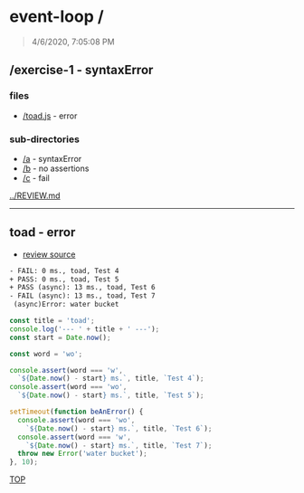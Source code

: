 # event-loop /

> 4/6/2020, 7:05:08 PM 

## /exercise-1 - syntaxError 

### files

* [/toad.js](#toad---error) - error 

### sub-directories

* [/a](./a/REVIEW.md) - syntaxError
* [/b](./b/REVIEW.md) - no assertions
* [/c](./c/REVIEW.md) - fail

[../REVIEW.md](../REVIEW.md)

---

## toad - error

* [review source](./toad.js)

```txt
- FAIL: 0 ms., toad, Test 4
+ PASS: 0 ms., toad, Test 5
+ PASS (async): 13 ms., toad, Test 6
- FAIL (async): 13 ms., toad, Test 7
 (async)Error: water bucket
```

```js
const title = 'toad';
console.log('--- ' + title + ' ---');
const start = Date.now();

const word = 'wo';

console.assert(word === 'w',
  `${Date.now() - start} ms.`, title, `Test 4`);
console.assert(word === 'wo',
  `${Date.now() - start} ms.`, title, `Test 5`);

setTimeout(function beAnError() {
  console.assert(word === 'wo',
    `${Date.now() - start} ms.`, title, `Test 6`);
  console.assert(word === 'w',
    `${Date.now() - start} ms.`, title, `Test 7`);
  throw new Error('water bucket');
}, 10);

```

[TOP](#event-loop)

